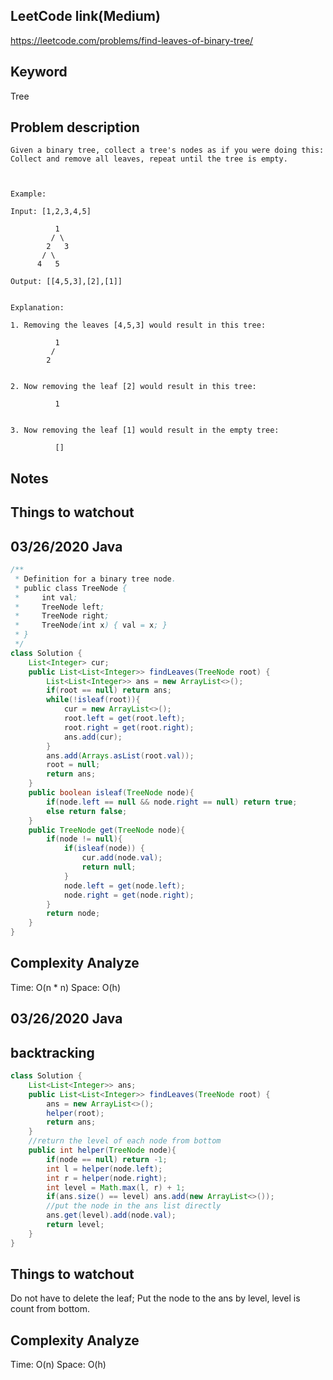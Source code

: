 ## LeetCode link(Medium)
https://leetcode.com/problems/find-leaves-of-binary-tree/

## Keyword
Tree

## Problem description
```
Given a binary tree, collect a tree's nodes as if you were doing this: Collect and remove all leaves, repeat until the tree is empty.

 

Example:

Input: [1,2,3,4,5]
  
          1
         / \
        2   3
       / \     
      4   5    

Output: [[4,5,3],[2],[1]]
 

Explanation:

1. Removing the leaves [4,5,3] would result in this tree:

          1
         / 
        2          
 

2. Now removing the leaf [2] would result in this tree:

          1          
 

3. Now removing the leaf [1] would result in the empty tree:

          []         
```



## Notes


## Things to watchout

## 03/26/2020 Java

```java
/**
 * Definition for a binary tree node.
 * public class TreeNode {
 *     int val;
 *     TreeNode left;
 *     TreeNode right;
 *     TreeNode(int x) { val = x; }
 * }
 */
class Solution {
    List<Integer> cur;
    public List<List<Integer>> findLeaves(TreeNode root) {
        List<List<Integer>> ans = new ArrayList<>();
        if(root == null) return ans;
        while(!isleaf(root)){
            cur = new ArrayList<>();
            root.left = get(root.left);
            root.right = get(root.right);
            ans.add(cur);
        }
        ans.add(Arrays.asList(root.val));
        root = null;
        return ans;
    }
    public boolean isleaf(TreeNode node){
        if(node.left == null && node.right == null) return true;
        else return false;
    }
    public TreeNode get(TreeNode node){
        if(node != null){
            if(isleaf(node)) {
                cur.add(node.val);
                return null;
            }
            node.left = get(node.left);
            node.right = get(node.right);
        }
        return node;
    }
}

```
## Complexity Analyze
Time: O(n * n)
Space: O(h)


## 03/26/2020 Java
## backtracking
```java
class Solution {
    List<List<Integer>> ans;
    public List<List<Integer>> findLeaves(TreeNode root) {
        ans = new ArrayList<>();
        helper(root);
        return ans;
    }
    //return the level of each node from bottom
    public int helper(TreeNode node){
        if(node == null) return -1;
        int l = helper(node.left);
        int r = helper(node.right);
        int level = Math.max(l, r) + 1;
        if(ans.size() == level) ans.add(new ArrayList<>()); 
        //put the node in the ans list directly
        ans.get(level).add(node.val);
        return level;
    }
}
```
## Things to watchout
Do not have to delete the leaf;
Put the node to the ans by level, level is count from bottom.
## Complexity Analyze
Time: O(n)
Space: O(h)

